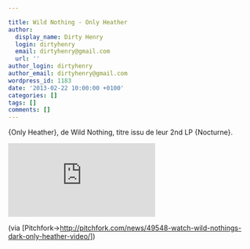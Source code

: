 ```yaml
---

title: Wild Nothing - Only Heather
author:
  display_name: Dirty Henry
  login: dirtyhenry
  email: dirtyhenry@gmail.com
  url: ''
author_login: dirtyhenry
author_email: dirtyhenry@gmail.com
wordpress_id: 1183
date: '2013-02-22 10:00:00 +0100'
categories: []
tags: []
comments: []
---
```

{Only Heather}, de Wild Nothing, titre issu de leur 2nd LP {Nocturne}.

<div style="width: 560px; max-width: 100%">
<iframe src="http://www.youtube.com/embed/fD8Reb-zHXA" frameborder="0" allowfullscreen></iframe>
</div>

(via [Pitchfork->http://pitchfork.com/news/49548-watch-wild-nothings-dark-only-heather-video/])
